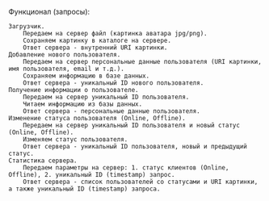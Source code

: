Функционал (запросы):

    Загрузчик.
        Передаем на сервер файл (картинка аватара jpg/png).
        Сохраняем картинку в каталоге на сервере.
        Ответ сервера - внутренний URI картинки.
    Добавление нового пользователя.
        Передаем на сервер персональные данные пользователя (URI картинки, имя пользователя, email и т.д.).
        Сохраняем информацию в базе данных.
        Ответ сервера - уникальный ID нового пользователя.
    Получение информации о пользователе.
        Передаем на сервер уникальный ID пользователя.
        Читаем информацию из базы данных.
        Ответ сервера - персональные данные пользователя.
    Изменение статуса пользователя (Online, Offline).
        Передаем на сервер уникальный ID пользователя и новый статус (Online, Offline).
        Изменяем статус пользователя.
        Ответ сервера - уникальный ID пользователя, новый и предыдущий статус.
    Статистика сервера.
        Передаем параметры на сервер: 1. статус клиентов (Online, Offline), 2. уникальный ID (timestamp) запрос.
        Ответ сервера - список пользователей со статусами и URI картинки, а также уникальный ID (timestamp) запроса.
